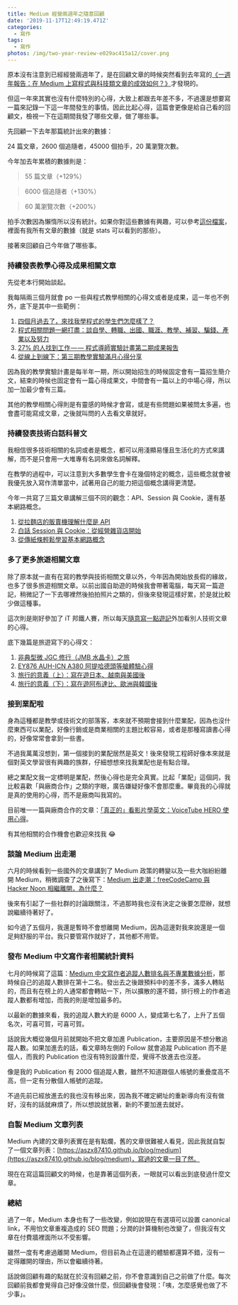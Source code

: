 ```yaml
---
title: Medium 經營兩週年之隨意回顧
date: '2019-11-17T12:49:19.471Z'
categories:
  - 寫作
tags:
  - 寫作
photos: /img/two-year-review-e029ac415a12/cover.png
---
```


原本沒有注意到已經經營兩週年了，是在回顧文章的時候突然看到去年寫的[《一週年報告：在 Medium 上寫程式與科技類文章的成效如何？》](https://medium.com/@hulitw/one-year-review-2963f072572d)才發現的。

但這一年來其實也沒有什麼特別的心得，大致上都跟去年差不多，不過還是想要寫一篇來記錄一下這一年間發生的事情。因此比起心得，這篇會更像是給自己看的回顧文，檢視一下在這期間我發了哪些文章，做了哪些事。

先回顧一下去年那篇統計出來的數據：

24 篇文章，2600 個追隨者，45000 個拍手，20 萬瀏覽次數。

今年加去年累積的數據則是：

> 55 篇文章（+129%）

> 6000 個追隨者（+130%）

> 60 萬瀏覽次數（+200%）

拍手次數因為懶惰所以沒有統計。如果你對這些數據有興趣，可以參考[這份檔案](https://docs.google.com/spreadsheets/d/1jALCYlWoH2lBDNRB8NfdrMSHmtzwPRNHGfZ-rSURfCw/edit?usp=sharing)，裡面有我所有文章的數據（就是 stats 可以看到的那些）。

接著來回顧自己今年做了哪些事。

### 持續發表教學心得及成果相關文章

先從老本行開始談起。

我每隔兩三個月就會 po 一些與程式教學相關的心得文或者是成果，這一年也不例外，底下是其中一些範例：

1.  [四個月過去了，來找我學程式的學生們怎麼樣了？](https://medium.com/hulis-blog/mentor-program-2nd-review-e7c15f24dfb8)
2.  [程式相關問題一網打盡：談自學、轉職、出國、職涯、教學、補習、騙錢、產業以及努力](https://medium.com/hulis-blog/qa-be72946f0b23)
3.  [27% 的人找到工作 — — 程式導師實驗計畫第二期成果報吿](https://medium.com/hulis-blog/mentor-program-2nd-result-3cb7c2b6627e)
4.  [從線上到線下：第三期教學實驗滿月心得分享](https://medium.com/hulis-blog/from-online-to-offline-bd99e545277a)

因為我的教學實驗計畫是每半年一期，所以開始招生的時候固定會有一篇招生簡介文，結束的時候也固定會有一篇心得成果文，中間會有一篇以上的中場心得，所以加一加最少會有三篇。

其他的教學相關心得則是有靈感的時候才會寫，或是有些問題如果被問太多遍，也會盡可能寫成文章，之後就叫問的人去看文章就好。

### 持續發表技術白話科普文

我相信很多技術相關的名詞或者是概念，都可以用淺顯易懂且生活化的方式來講解，而不是只會用一大堆專有名詞來做名詞解釋。

在教學的過程中，可以注意到大多數學生會卡在幾個特定的概念，這些概念就會被我優先放入寫作清單當中，試著用自己的能力把這個概念講得更清楚。

今年一共寫了三篇文章講解三個不同的觀念：API、Session 與 Cookie，還有基本網路概念。

1.  [從拉麵店的販賣機理解什麼是 API](https://medium.com/@hulitw/ramen-and-api-6238437dc544)
2.  [白話 Session 與 Cookie：從經營雜貨店開始](https://medium.com/@hulitw/session-and-cookie-15e47ed838bc)
3.  [從傳紙條輕鬆學習基本網路概念](https://medium.com/@hulitw/learning-tcp-ip-http-via-sending-letter-5d3299203660)

### 多了更多旅遊相關文章

除了原本就一直有在寫的教學與技術相關文章以外，今年因為開始放長假的緣故，也多了很多旅遊相關文章。以前出國自助遊的時候我會帶著電腦，每天寫一篇遊記，稍微記了一下去哪裡然後拍拍照片之類的，但後來發現這樣好累，於是就比較少做這種事。

這次則是剛好參加了 iT 邦鐵人賽，所以每天[隨意寫一點遊記](https://ithelp.ithome.com.tw/users/20091346/ironman/2621)外加看別人技術文章的心得。

底下幾篇是旅遊寫下的心得文：

1.  [非典型微 JGC 修行（JMB 水晶卡）之旅](https://medium.com/hulis-blog/jgc-and-jal-ctystal-862f2bb4af8b)
2.  [EY876 AUH-ICN A380 阿提哈德頭等艙體驗心得](https://medium.com/@hulitw/etihad-a380-auh-icn-first-class-352fdbbc08db)
3.  [旅行的意義（上）：寫在遊日本、越南與美國後](https://medium.com/@hulitw/travel-part1-46e50a306467)
4.  [旅行的意義（下）：寫在遊阿布達比、歐洲與韓國後](https://medium.com/@hulitw/travel-part2-818482a90bc9)

### 接到業配啦

身為這種都是教學或技術文的部落客，本來就不預期會接到什麼業配，因為也沒什麼東西可以業配，好像行銷或是商業相關的主題比較容易，或者是那種寫讀書心得的，好像常常會拿到一些書。

不過我萬萬沒想到，第一個接到的業配居然是英文！後來發現工程師好像本來就是個對英文學習很有興趣的族群，仔細想想來找我業配也是有點合理。

總之業配文我一定標明是業配，然後心得也是完全真實。比起「業配」這個詞，我比較喜歡「與廠商合作」之類的字眼，廣告嫌疑好像不會那麼重。畢竟我的心得就是真的使用的心得，而不是廠商叫我寫的。

目前唯一一篇與廠商合作的文章：[「真正的」看影片學英文：VoiceTube HERO 使用心得](https://medium.com/hulis-blog/voicetube-hero-review-9409c2248845)。

有其他相關的合作機會也歡迎來找我 😂

### 談論 Medium 出走潮

六月的時候看到一些國外的文章講到了 Medium 政策的轉變以及一些大咖紛紛離開 Medium，稍微調查了之後寫下：[Medium 出走潮：freeCodeCamp 與 Hacker Noon 相繼離開，為什麼？](https://medium.com/@hulitw/freecodecamp-hackernoon-are-leaving-medium-1b7319d7a8a7)

後來有引起了一些社群的討論跟關注，不過那時我也沒有決定之後要怎麼辦，就想說繼續待著好了。

如今過了五個月，我還是暫時不會想離開 Medium，因為這邊對我來說還是一個足夠舒服的平台。我只要管寫作就好了，其他都不用管。

### 發布 Medium 中文寫作者相關統計資料

七月的時候寫了這篇：[Medium 中文寫作者追蹤人數排名與不專業數據分析](https://medium.com/@hulitw/medium-analysis-40752b9efa03)，那時候自己的追蹤人數排在第十二名。發出去之後跟預料中的差不多，滿多人轉貼的，而且有在榜上的人通常都會轉貼一下，所以擴散的還不錯，排行榜上的作者追蹤人數都有增加，而我的則是增加最多的。

以最新的數據來看，我的追蹤人數大約是 6000 人，變成第七名了，上升了五個名次，可喜可賀，可喜可賀。

話說我大概從幾個月前就開始不把文章加進 Publication，主要原因是不想分散追蹤人數。如果加進去的話，看文章時左側的 Follow 就會追蹤 Publication 而不是個人，而我的 Publication 也沒有特別設置什麼，覺得不放進去也沒差。

像是我的 Publication 有 2000 個追蹤人數，雖然不知道跟個人帳號的重疊度高不高，但一定有分散個人帳號的追蹤。

不過先前已經放進去的我也沒有移出來，因為我不確定網址的重新導向有沒有做好，沒有的話就麻煩了，所以想說就放著，新的不要加進去就好。

### 自製 Medium 文章列表

Medium 內建的文章列表實在是有點爛，舊的文章很難被人看見，因此我就自製了一個文章列表：[https://aszx87410.github.io/blog/medium](https://aszx87410.github.io/blog/medium)，寫過的文章一目了然。

現在在寫這篇回顧文的時候，也是靠著這個列表，一眼就可以看出到底發過什麼文章。

### 總結

過了一年，Medium 本身也有了一些改變，例如說現在有選項可以設置 canonical link，不用怕文章重複造成的 SEO 問題；分潤的計算機制也改變了，但我沒有文章在付費牆裡面所以不受影響。

雖然一度有考慮過離開 Medium，但目前為止在這邊的體驗都還算不錯，沒有一定得離開的理由，所以會繼續待著。

話說做回顧有趣的點就在於沒有回顧之前，你不會意識到自己之前做了什麼。每次回顧前我都會覺得自己好像沒做什麼，但回顧後會發現：「咦，怎麼感覺也做了不少事」。